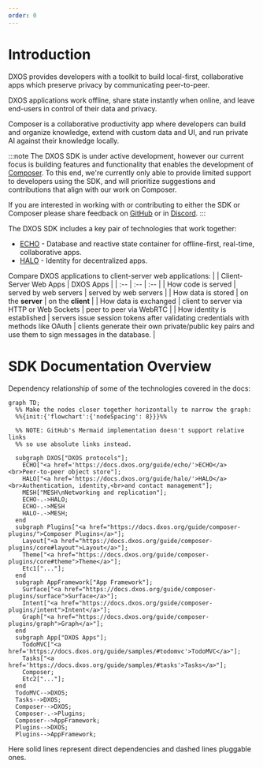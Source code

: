 ```yaml
---
order: 0
---
```


# Introduction

DXOS provides developers with a toolkit to build local-first, collaborative apps which preserve privacy by communicating peer-to-peer.

DXOS applications work offline, share state instantly when online, and leave end-users in control of their data and privacy.

Composer is a collaborative productivity app where developers can build and organize knowledge, extend with custom data and UI, and run private AI against their knowledge locally.

:::note
The DXOS SDK is under active development, however our current focus is building features and functionality that enables the development of [Composer](https://dxos.org/composer). To this end, we're currently only able to provide limited support to developers using the SDK, and will prioritize suggestions and contributions that align with our work on Composer.

If you are interested in working with or contributing to either the SDK or Composer please share feedback on [GitHub](https://github.com/dxos/dxos/issues) or in [Discord](https://dxos.org/discord).
:::

The DXOS SDK includes a key pair of technologies that work together:

* [ECHO](echo/) - Database and reactive state container for offline-first, real-time, collaborative apps.
* [HALO](halo/) - Identity for decentralized apps.

Compare DXOS applications to client-server web applications:
| | Client-Server Web Apps | DXOS Apps |
| :-- | :-- | :-- |
| How code is served | served by web servers | served by web servers |
| How data is stored | on the **server** | on the **client** |
| How data is exchanged | client to server via HTTP or Web Sockets | peer to peer via WebRTC |
| How identity is established | servers issue session tokens after validating credentials with methods like OAuth | clients generate their own private/public key pairs and use them to sign messages in the database. |

# SDK Documentation Overview

Dependency relationship of some of the technologies covered in the docs:

```mermaid
graph TD;
  %% Make the nodes closer together horizontally to narrow the graph:
  %%{init:{'flowchart':{'nodeSpacing': 8}}}%%

  %% NOTE: GitHub's Mermaid implementation doesn't support relative links
  %% so use absolute links instead.

  subgraph DXOS["DXOS protocols"];
    ECHO["<a href='https://docs.dxos.org/guide/echo/'>ECHO</a><br>Peer-to-peer object store"];
    HALO["<a href='https://docs.dxos.org/guide/halo/'>HALO</a><br>Authentication, identity,<br>and contact management"];
    MESH["MESH\nNetworking and replication"];
    ECHO-.->HALO;
    ECHO-.->MESH
    HALO-.->MESH;
  end
  subgraph Plugins["<a href="https://docs.dxos.org/guide/composer-plugins/">Composer Plugins</a>"];
    Layout["<a href="https://docs.dxos.org/guide/composer-plugins/core#layout">Layout</a>"];
    Theme["<a href="https://docs.dxos.org/guide/composer-plugins/core#theme">Theme</a>"];
    Etc1["..."];
  end
  subgraph AppFramework["App Framework"];
    Surface["<a href="https://docs.dxos.org/guide/composer-plugins/surface">Surface</a>"];
    Intent["<a href="https://docs.dxos.org/guide/composer-plugins/intent">Intent</a>"];
    Graph["<a href="https://docs.dxos.org/guide/composer-plugins/graph">Graph</a>"];
  end
  subgraph App["DXOS Apps"];
    TodoMVC["<a href='https://docs.dxos.org/guide/samples/#todomvc'>TodoMVC</a>"];
    Tasks["<a href='https://docs.dxos.org/guide/samples/#tasks'>Tasks</a>"];
    Composer;
    Etc2["..."];
  end
  TodoMVC-->DXOS;
  Tasks-->DXOS;
  Composer-->DXOS;
  Composer-.->Plugins;
  Composer-->AppFramework;
  Plugins-->DXOS;
  Plugins-->AppFramework;
```

Here solid lines represent direct dependencies and dashed lines pluggable ones.
